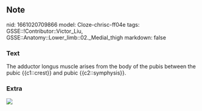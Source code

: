 ## Note
nid: 1661020709866
model: Cloze-chrisc-ff04e
tags: GSSE::!Contributor::Victor_Liu, GSSE::Anatomy::Lower_limb::02._Medial_thigh
markdown: false

### Text
The adductor longus muscle arises from the body of the pubis between the pubic {{c1::crest}} and pubic {{c2::symphysis}}.

### Extra
<img src="paste-2c270b3415889de22f926cb8c0beb31002a1b047.jpg">

